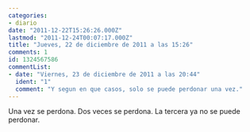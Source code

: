 ```yaml
---
categories:
- diario
date: "2011-12-22T15:26:26.000Z"
lastmod: "2011-12-24T00:07:17.000Z"
title: "Jueves, 22 de diciembre de 2011 a las 15:26"
comments: 1
id: 1324567586
commentList:
- date: "Viernes, 23 de diciembre de 2011 a las 20:44"
  ident: "1"
  comment: "Y segun en que casos, solo se puede perdonar una vez."
---
```


Una vez se perdona. Dos veces se perdona. La tercera ya no se puede perdonar.